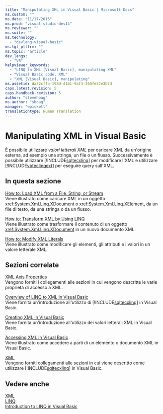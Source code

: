 ```yaml
---
title: "Manipulating XML in Visual Basic | Microsoft Docs"
ms.custom: ""
ms.date: "11/17/2016"
ms.prod: "visual-studio-dev14"
ms.reviewer: ""
ms.suite: ""
ms.technology: 
  - "devlang-visual-basic"
ms.tgt_pltfrm: ""
ms.topic: "article"
dev_langs: 
  - "VB"
helpviewer_keywords: 
  - "LINQ to XML [Visual Basic], manipulating XML"
  - "Visual Basic code, XML"
  - "XML [Visual Basic], manipulating"
ms.assetid: da32cffb-198d-41b1-9af3-260fe32e3b7d
caps.latest.revision: 5
caps.handback.revision: 5
author: "stevehoag"
ms.author: "shoag"
manager: "wpickett"
translationtype: Human Translation
---
```

# Manipulating XML in Visual Basic
È possibile utilizzare *valori letterali XML* per caricare XML da un'origine esterna, ad esempio una stringa, un file o un flusso.  Successivamente è possibile utilizzare [!INCLUDE[sqltecxlinq](../../../../csharp/programming-guide/concepts/linq/includes/sqltecxlinq_md.md)] per modificare l'XML e utilizzare [!INCLUDE[vbteclinqext](../../../../csharp/getting-started/includes/vbteclinqext_md.md)] per eseguire query sull'XML.  
  
## In questa sezione  
 [How to: Load XML from a File, String, or Stream](../../../../visual-basic/programming-guide/language-features/xml/how-to-load-xml-from-a-file-string-or-stream.md)  
 Viene illustrato come caricare XML in un oggetto <xref:System.Xml.Linq.XDocument> o <xref:System.Xml.Linq.XElement>, da un file di testo, da una stringa o da un flusso.  
  
 [How to: Transform XML by Using LINQ](../../../../visual-basic/programming-guide/language-features/xml/how-to-transform-xml-by-using-linq.md)  
 Viene illustrato come trasformare il contenuto di un oggetto <xref:System.Xml.Linq.XDocument> in un nuovo documento XML.  
  
 [How to: Modify XML Literals](../../../../visual-basic/programming-guide/language-features/xml/how-to-modify-xml-literals.md)  
 Viene illustrato come modificare gli elementi, gli attributi e i valori in un valore letterale XML.  
  
## Sezioni correlate  
 [XML Axis Properties](../../../../visual-basic/language-reference/xml-axis/xml-axis-properties.md)  
 Vengono forniti i collegamenti alle sezioni in cui vengono descritte le varie proprietà di accesso a XML.  
  
 [Overview of LINQ to XML in Visual Basic](../../../../visual-basic/programming-guide/language-features/xml/overview-of-linq-to-xml.md)  
 Viene fornita un'introduzione all'utilizzo di [!INCLUDE[sqltecxlinq](../../../../csharp/programming-guide/concepts/linq/includes/sqltecxlinq_md.md)] in Visual Basic.  
  
 [Creating XML in Visual Basic](../../../../visual-basic/programming-guide/language-features/xml/creating-xml.md)  
 Viene fornita un'introduzione all'utilizzo dei valori letterali XML in Visual Basic.  
  
 [Accessing XML in Visual Basic](../../../../visual-basic/programming-guide/language-features/xml/accessing-xml.md)  
 Viene illustrato come accedere a parti di un elemento o documento XML in Visual Basic.  
  
 [XML](../../../../visual-basic/programming-guide/language-features/xml/index.md)  
 Vengono forniti collegamenti alle sezioni in cui viene descritto come utilizzare [!INCLUDE[sqltecxlinq](../../../../csharp/programming-guide/concepts/linq/includes/sqltecxlinq_md.md)] in Visual Basic.  
  
## Vedere anche  
 [XML](../../../../visual-basic/programming-guide/language-features/xml/index.md)   
 [LINQ](../../../../visual-basic/programming-guide/language-features/linq/index.md)   
 [Introduction to LINQ in Visual Basic](../../../../visual-basic/programming-guide/language-features/linq/introduction-to-linq.md)